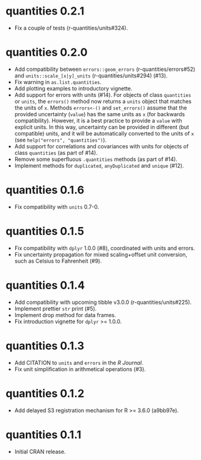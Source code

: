 # quantities 0.2.1

- Fix a couple of tests (r-quantities/units#324).

# quantities 0.2.0

- Add compatibility between `errors::geom_errors` (r-quantities/errors#52) and
  `units::scale_[x|y]_units` (r-quantities/units#294) (#13).
- Fix warning in `as.list.quantities`.
- Add plotting examples to introductory vignette.
- Add support for errors with units (#14). For objects of class `quantities` or
  `units`, the `errors()` method now returns a `units` object that matches the
  units of `x`. Methods `errors<-()` and `set_errors()` assume that the provided
  uncertainty (`value`) has the same units as `x` (for backwards compatibility).
  However, it is a best practice to provide a `value` with explicit units. In
  this way, uncertainty can be provided in different (but compatible) units,
  and it will be automatically converted to the units of `x` (see
  `help("errors", "quantities")`).
- Add support for correlations and covariances with units for objects of class
  `quantities` (as part of #14).
- Remove some superfluous `.quantities` methods (as part of #14).
- Implement methods for `duplicated`, `anyDuplicated` and `unique` (#12).

# quantities 0.1.6

- Fix compatibility with `units` 0.7-0.

# quantities 0.1.5

- Fix compatibility with `dplyr` 1.0.0 (#8), coordinated with units and errors.
- Fix uncertainty propagation for mixed scaling+offset unit conversion, such
  as Celsius to Fahrenheit (#9).

# quantities 0.1.4

- Add compatibility with upcoming tibble v3.0.0 (r-quantities/units#225).
- Implement prettier `str` print (#5).
- Implement drop method for data frames.
- Fix introduction vignette for `dplyr` >= 1.0.0.

# quantities 0.1.3

- Add CITATION to `units` and `errors` in the *R Journal*.
- Fix unit simplification in arithmetical operations (#3).

# quantities 0.1.2

- Add delayed S3 registration mechanism for R >= 3.6.0 (a9bb97e).

# quantities 0.1.1

- Initial CRAN release.
